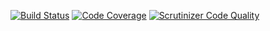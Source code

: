 [![Build Status](https://travis-ci.org/php-service-bus/messages-router.svg?branch=master)](https://travis-ci.org/php-service-bus/messages-router)
[![Code Coverage](https://scrutinizer-ci.com/g/php-service-bus/messages-router/badges/coverage.png?b=master)](https://scrutinizer-ci.com/g/php-service-bus/messages-router/?branch=master)
[![Scrutinizer Code Quality](https://scrutinizer-ci.com/g/php-service-bus/messages-router/badges/quality-score.png?b=master)](https://scrutinizer-ci.com/g/php-service-bus/messages-router/?branch=master)



